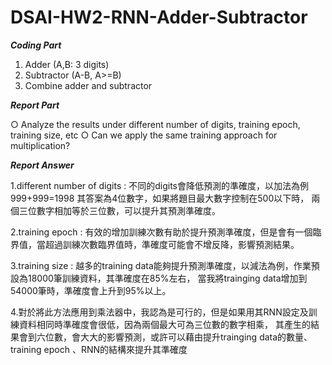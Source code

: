 # DSAI-HW2-RNN-Adder-Subtractor

***Coding Part***

1. Adder (A,B: 3 digits)
2. Subtractor (A-B, A>=B)
3. Combine adder and subtractor

***Report Part***

○ Analyze the results under different number of digits, training epoch, training size, etc
○ Can we apply the same training approach for multiplication?




***Report Answer***

1.different number of digits : 不同的digits會降低預測的準確度，以加法為例999+999=1998 其答案為4位數字，如果將題目最大數字控制在500以下時，
  兩個三位數字相加等於三位數，可以提升其預測準確度。
  
2.training epoch : 有效的增加訓練次數有助於提升預測準確度，但是會有一個臨界值，當超過訓練次數臨界值時，準確度可能會不增反降，影響預測結果。

3.training size : 越多的training data能夠提升預測準確度，以減法為例，作業預設為18000筆訓練資料，其準確度在85%左右，
                  當我將trainging data增加到54000筆時，準確度會上升到95%以上。
                  
4.對於將此方法應用到乘法器中，我認為是可行的，但是如果用其RNN設定及訓練資料相同時準確度會很低，因為兩個最大可為三位數的數字相乘，
  其產生的結果會到六位數，會大大的影響預測，或許可以藉由提升trainging data的數量、training epoch 、RNN的結構來提升其準確度

